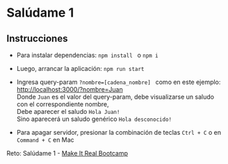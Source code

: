 # Salúdame 1

## Instrucciones

- Para instalar dependencias: ```npm install ``` o  ```npm i ```
- Luego, arrancar la aplicación: ```npm run start ```
- Ingresa query-param ```?nombre=[cadena_nombre] ``` como en este ejemplo:  \
[http://localhost:3000/?nombre=Juan](http://localhost:3000/?nombre=Juan)  \
Donde ```Juan``` es el valor del query-param, debe visualizarse un saludo con el correspondiente nombre, \
Debe aparecer el saludo ```Hola Juan!``` \
Sino aparecerá un saludo genérico ```Hola desconocido!``` 

- Para apagar servidor, presionar la combinación de teclas ```Ctrl + C``` o en ```Command + C``` en Mac

Reto: Salúdame 1 - [Make It Real Bootcamp](http://makeitreal.camp)
 
